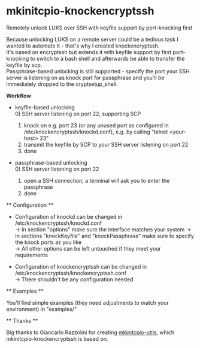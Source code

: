 # mkinitcpio-knockencryptssh
Remotely unlock LUKS over SSH with keyfile support by port-knocking first  
  
  
Because unlocking LUKS on a remote server could be a tedious task I wanted to automate it - that's why I created knockencryptssh.  
It's based on encryptssh but extends it with keyfile support by first port-knocking to switch to a bash shell and afterwards be able to transfer the keyfile by scp.  
Passphrase-based unlocking is still supported - specify the port your SSH server is listening on as knock port for passphrase and you'll be immediately dropped to the cryptsetup_shell.  
  
  
**Workflow**
  
* keyfile-based unlocking  
	0) SSH server listening on port 22, supporting SCP  
	1) knock on e.g. port 23 (or any unused port as configured in /etc/knockencryptssh/knockd.conf), e.g. by calling "telnet &lt;your-host&gt; 23"  
	2) transmit the keyfile by SCP to your SSH server listening on port 22  
	3) done  
  
  
* passphrase-based unlocking  
	0) SSH server listening on port 22  
	1) open a SSH connection, a terminal will ask you to enter the passphrase  
	2) done  
  
  
** Configuration **
  
* Configuration of knockd can be changed in /etc/knockencryptssh/knockd.conf  
    -> In section "options" make sure the interface matches your system
    -> In sections "knockKeyfile" and "knockPassphrase" make sure to specify the knock ports as you like  
    -> All other options can be left untouched if they meet your requirements  
  
* Configuration of knockencryptssh can be changed in /etc/knockencryptssh/knockencryptssh.conf  
    -> There shouldn't be any configuration needed  
  
  
** Examples **
  
You'll find simple examples (they need adjustments to match your environment) in "examples/"
  
  
** Thanks **
  
Big thanks to Giancarlo Razzolini for creating [mkinitcpio-utils](https://github.com/grazzolini/mkinitcpio-utils), which mkinitcpio-knockencryptssh is based on.  
